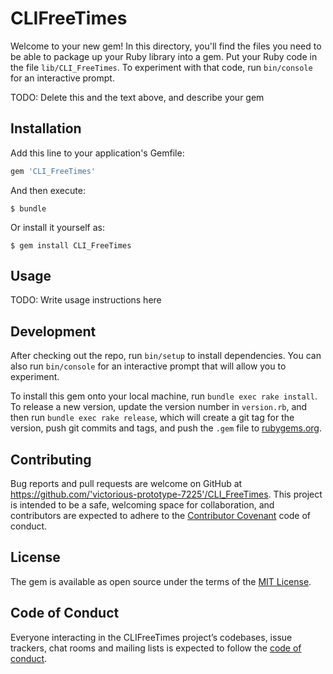 # CLIFreeTimes

Welcome to your new gem! In this directory, you'll find the files you need to be able to package up your Ruby library into a gem. Put your Ruby code in the file `lib/CLI_FreeTimes`. To experiment with that code, run `bin/console` for an interactive prompt.

TODO: Delete this and the text above, and describe your gem

## Installation

Add this line to your application's Gemfile:

```ruby
gem 'CLI_FreeTimes'
```

And then execute:

    $ bundle

Or install it yourself as:

    $ gem install CLI_FreeTimes

## Usage

TODO: Write usage instructions here

## Development

After checking out the repo, run `bin/setup` to install dependencies. You can also run `bin/console` for an interactive prompt that will allow you to experiment.

To install this gem onto your local machine, run `bundle exec rake install`. To release a new version, update the version number in `version.rb`, and then run `bundle exec rake release`, which will create a git tag for the version, push git commits and tags, and push the `.gem` file to [rubygems.org](https://rubygems.org).

## Contributing

Bug reports and pull requests are welcome on GitHub at https://github.com/'victorious-prototype-7225'/CLI_FreeTimes. This project is intended to be a safe, welcoming space for collaboration, and contributors are expected to adhere to the [Contributor Covenant](http://contributor-covenant.org) code of conduct.

## License

The gem is available as open source under the terms of the [MIT License](https://opensource.org/licenses/MIT).

## Code of Conduct

Everyone interacting in the CLIFreeTimes project’s codebases, issue trackers, chat rooms and mailing lists is expected to follow the [code of conduct](https://github.com/'victorious-prototype-7225'/CLI_FreeTimes/blob/master/CODE_OF_CONDUCT.md).
